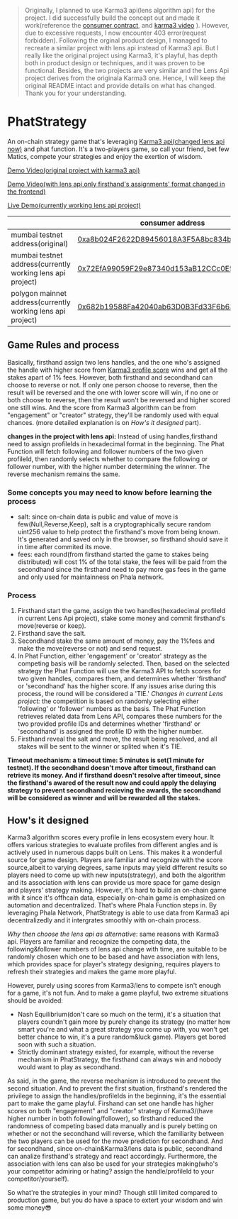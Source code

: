 > Originally, I planned to use Karma3 api(lens algorithm api) for the project. I did successfully build the concept out and made it work(reference the [consumer contract](https://mumbai.polygonscan.com/address/0xa8b024f2622d89456018a3f5a8bc834b9fb8215e), and [karma3 video](https://www.youtube.com/watch?v=WrLH3gKIidQ) ). However, due to excessive requests, I now encounter 403 error(request forbidden). Following the orginal product design, I managed to recreate a similar project with lens api instead of Karma3 api. But I really like the original project using Karma3, it's playful, has depth both in product design or techniques, and it was proven to be functional. Besides, the two projects are very similar and the Lens Api project derives from the originala Karma3 one. Hence, I will keep the original README intact and provide details on what has changed. Thank you for your understanding.

# PhatStrategy
An on-chain strategy game that's leveraging [Karma3 api(changed lens api now)](https://openapi.lens.k3l.io/) and phat function. It's a two-players game, so call your friend, bet few Matics, compete your strategies and enjoy the exertion of wisdom.

[Demo Video(original project with karma3 api)](https://www.youtube.com/watch?v=WrLH3gKIidQ)

[Demo Video(with lens api,only firsthand's assignments' format changed in the frontend)](https://youtu.be/H3bQjRgwXS4) 

[Live Demo(currently working lens api project)](https://phata-strategy.vercel.app/) 



||consumer address|lens oracle endpoint|
|-|-|-|
|mumbai testnet address(original)|[0xa8b024F2622D89456018A3F5A8bc834b9FB8215E](https://mumbai.polygonscan.com/address/0xa8b024F2622D89456018A3F5A8bc834b9FB8215E)|0x600951d64bea76d39fba9c9529b5e6e51f61883f|
|mumbai testnet address(currently working lens api project)|[0x72EfA99059F29e87340d153aB12CCc0E562985e9](https://mumbai.polygonscan.com/address/0x72EfA99059F29e87340d153aB12CCc0E562985e9)|0x522ed09cdc771ac9c987946cd64b316182a9d67d|
|polygon mainnet address(currently working lens api project)|[0x682b19588Fa42040ab63D0B3Fd33F6b631EA8e15](https://polygonscan.com/address/0x682b19588fa42040ab63d0b3fd33f6b631ea8e15)|0x01b4f037276e2734aa19417150a4a30a7d81b589|

## Game Rules and process
Basically, firsthand assign two lens handles, and the one who's assigned the handle with higher score from [Karma3 profile score](https://docs.karma3labs.com/decentralized-social/lens-protocol) wins and get all the stakes apart of 1% fees. However, both firsthand and secondhand can choose to reverse or not. If only one person choose to reverse, then the result will be reversed and the one with lower score will win, if no one or both choose to reverse, then the result won't be reversed and higher scored one still wins. And the score from Karma3 algorithm can be from "engagement" or "creator" strategy, they'll be randomly used with equal chances. (more detailed explanation is on *How's it designed* part). 

**changes in the project with lens api:**
Instead of using handles,firsthand need to assign profileIds in hexadecimal format in the beginning. The Phat Function will fetch following and follower numbers of the two given profileId, then randomly selects whether to compare the following or follower number, with the higher number determining the winner. The reverse mechanism remains the same.

### Some concepts you may need to know before learning the process
- salt: since on-chain data is public and value of move is few(Null,Reverse,Keep), salt is a cryptographically secure random uint256 value to help protect the firsthand's move from being known. It's generated and saved only in the browser, so firsthand should save it in time after commited its move.
- fees: each round(from firsthand started the game to stakes being distributed) will cost 1% of the total stake, the fees will be paid from the secondhand since the firsthand need to pay more gas fees in the game and only used for maintainness on Phala network.

### Process
1. Firsthand start the game, assign the two handles(hexadecimal profileId in current Lens Api project), stake some money and commit firsthand's move(reverse or keep).
2. Firsthand save the salt.
3. Secondhand stake the same amount of money, pay the 1%fees and make the move(reverse or not) and send request.
4. In Phat Function, either 'engagement' or 'creator' strategy as the competing basis will be randomly selected. Then, based on the selected strategy the Phat Function will use the Karma3 API to fetch scores for two given handles, compares them, and determines whether 'firsthand' or 'secondhand' has the higher score. If any issues arise during this process, the round will be considered a 'TIE.'
*Changes in current Lens project:* the competition is based on randomly selecting either 'following' or 'follower' numbers as the basis. The Phat Function retrieves related data from Lens API, compares these numbers for the two provided profile IDs and determines whether 'firsthand' or 'secondhand' is assigned the profile ID with the higher number.
6. Firsthand reveal the salt and move, the result being resolved, and all stakes will be sent to the winner or splited when it's TIE.

**Timeout mechanism: a timeout time: 5 minutes is set(1 minute for testnet). If the secondhand doesn't move after timeout, firsthand can retrieve its money. And if firsthand doesn't resolve after timeout, since the firsthand's awared of the result now and could apply the delaying strategy to prevent secondhand recieving the awards, the secondhand will be considered as winner and will be rewarded all the stakes.**

## How's it designed
Karma3 algorithm scores every profile in lens ecosystem every hour. It offers various strategies to evaluate profiles from different angles and is actively used in numerous dapps built on Lens. This makes it a wonderful source for game design. Players are familiar and recognize with the score source,albeit to varying degrees, same inputs may yield different results so players need to come up with new inputs(strategy), and both the algorithm and its association with lens can provide us more space for game design and players' strategy making. However, it's hard to build an on-chain game with it since it's offhcain data, especially on-chain game is emphasized on automation and decentralized. That's where Phala Function steps in. By leveraging Phala Network, PhatStrategy is able to use data from Karma3 api decentralizedly and it intergrates smoothly with on-chain process.

*Why then choose the lens api as alternative*: same reasons with Karma3 api. Players are familiar and recognize the competing data, the following&follower numbers of lens api change with time, are suitable to be randomly chosen which one to be based and have association with lens, which provides space for player's strategy designing, requires players to refresh their strategies and makes the game more playful.

However, purely using scores from Karma3/lens to compete isn't enough for a game, it's not fun. And to make a game playful, two extreme situations should be avoided:

* Nash Equilibrium(don't care so much on the term), it's a situation that players coundn't gain more by purely change its strategy (no matter how smart you're and what a great strategy you come up with, you won't get better chance to win, it's a pure random&luck game). Players get bored soon with such a situation.
* Strictly dominant strategy existed, for example, without the reverse mechanism in PhatStrategy, the firsthand can always win and nobody would want to play as secondhand.

As said, in the game, the reverse mechanism is introduced to prevent the second situation. And to prevent the first situation, firsthand's rendered the privilege to assign the handles/profileIds in the beginning, it's the essential part to make the game playful. Firshand can set one handle has higher scores on both "engagement" and "creator" strategy of Karma3/(have higher number in both following/follower), so firsthand reduced the randomness of competing based data manually and is purely betting on whether or not the secondhand will reverse, which the familiarity between the two players can be used for the move prediction for secondhand. And for secondhand, since on-chain&Karma3/lens data is public, secondhand can analize firsthand's strategy and react accordingly. Furthermore, the association with lens can also be used for your strategies making(who's your competitor admiring or hating? assign the handle/profileId to your competitor/yourself). 

So what're the strategies in your mind? Though still limited compared to production game, but you do have a space to extert your wisdom and win some money😎

